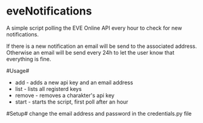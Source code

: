 # eveNotifications
A simple script polling the EVE Online API every hour to check for new notifications.

If there is a new notification an email will be send to the associated address. Otherwise an email will be send every 24h to let the user know that everything is fine.

#Usage#
* add - adds a new api key and an email address
* list - lists all registerd keys
* remove - removes a charakter's api key
* start - starts the script, first poll after an hour

#Setup#
change the email address and password in the credentials.py file
